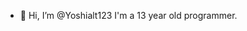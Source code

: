 - 👋 Hi, I’m @Yoshialt123 I'm a 13 year old programmer.

<!---
Yoshialt123/Yoshialt123 is a ✨ special ✨ repository because its `README.md` (this file) appears on your GitHub profile.
You can click the Preview link to take a look at your changes.
--->

